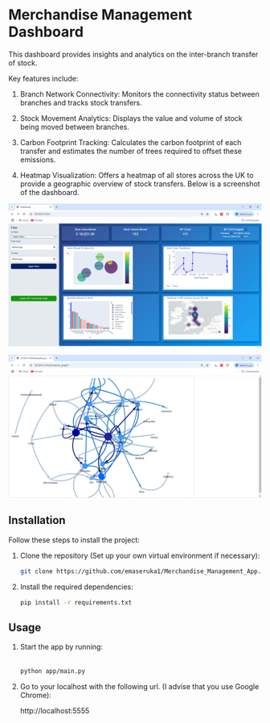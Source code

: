 # Merchandise Management Dashboard

This dashboard provides insights and analytics on the inter-branch transfer of stock.

Key features include:

1. Branch Network Connectivity: Monitors the connectivity status between branches and tracks stock transfers. 

2. Stock Movement Analytics: Displays the value and volume of stock being moved between branches. 

3. Carbon Footprint Tracking: Calculates the carbon footprint of each transfer and estimates the number of trees required to offset these emissions.

4. Heatmap Visualization: Offers a heatmap of all stores across the UK to provide a geographic overview of stock transfers.
Below is a screenshot of the dashboard.

![Dashboard](/dashboard.png)

![network_graph](/network_graph.png)

## Installation

Follow these steps to install the project:

1. Clone the repository (Set up your own virtual environment if necessary):

   ```bash
   git clone https://github.com/emaseruka1/Merchandise_Management_App.git

2. Install the required dependencies:

   ```bash
   pip install -r requirements.txt

## Usage

1.  Start the app by running:

    ```bash

    python app/main.py

2. Go to your localhost with the following url. (I advise that you use Google Chrome):

    http://localhost:5555